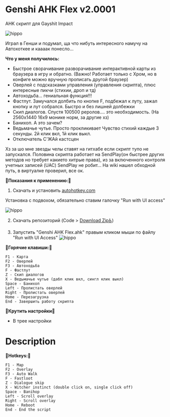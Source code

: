 # Genshi AHK Flex v2.0001
AHK скрипт для Gayshit Impact

![hippo](https://media.giphy.com/media/YOpxW8r6f4nKXTKgdP/giphy.gif)

Играл в Генши и подумал, ща что нибуть интересного намучу на Автохоткее и каааак понесло...

__Что у меня получилось:__

- Быстрое сворачивание разворачивание интерактивной карты из браузера в игру и обратно. (Важно! Работает только с Хром, но в конфиге можно вручную прописать другой браузер)
- Оверлей с подсказками управления (управления скрипта), плюс интересные пикчи (стихии, дроп и тд)
- Автоходьба... гениальная функция!!!
- Фастлут. Замучался долбить по кнопке F, подбежал к луту, зажал кнопку и лут собрался. Быстро и без лишней долбежки
- Скип диалогов. Спустя 100500 реролов.... это необходимость. (На 2560х1440 16х9 монике норм, за другие хз)
- Банихоп. А это зачем?
- Ведьмачье чутье. Просто прокликивает Чувство стихий каждые 3 секунды. 2й клик вкл, 1й клик выкл.
- Отключатель С'ЖАй кастсцен

Хз за шо мне звезды челы ставят на гитхабе если скрипт тупо не запускался. Половина скрипта работает на SendPlay(он быстрее других методов но требует какието хитрые права), из за включенного контроля учетных записей (UAC) SendPlay не робит... На wiki нашел обходной путь, в виртуалке проверил, все ок.

:memo:__Показания к применению:__:memo:

1. Скачать и установить [autohotkey.com](https://www.autohotkey.com)

Установка с подвохом, обязательно ставим галочку "Run with UI access"


![hippo](https://media.giphy.com/media/fDxH4OwpwUqOBhJYxV/giphy.gif)

2. Скачать репозиторий (Code > [Download Zip:wheelchair:](https://github.com/Kramar1337/GenshinImpact-AHK-flex/archive/main.zip))

3. Запустить "Genshi AHK Flex.ahk" правым кликом мыши по файлу "Run with UI Access"
![hippo](https://media.giphy.com/media/MFhZWMraFmAstcdLSy/giphy.gif)


:musical_keyboard:__Горячие клавиши:__:musical_keyboard:
```
F1 - Карта
F2 - Оверлей
F3 - Автоходьба
F - Фастлут
Z - Скип диалогов
X - Ведьмачье чутье (дабл клик вкл, сингл клик выкл)
Space - Банихоп
Left - Пролистать оверлей
Right - Пролистать оверлей
Home - Перезагрузка
End - Завершить работу скрипта
```
:wrench:__Крутить настройки__:toilet:
- В трее настройки

# Description
:musical_keyboard:__Hotkeys:__:musical_keyboard:
```
F1 - Map
F2 - Overlay
F3 - Auto Walk
F - Fastloot
Z - Dialogue skip
X - Witcher instinct (double click on, single click off)
Space - Banihop
Left - Scroll overlay
Right - Scroll overlay
Home - Reboot
End - End the script
```

